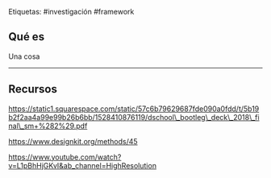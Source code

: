 Etiquetas: #investigación #framework

## Qué es
Una cosa

---

## Recursos
https://static1.squarespace.com/static/57c6b79629687fde090a0fdd/t/5b19b2f2aa4a99e99b26b6bb/1528410876119/dschool\_bootleg\_deck\_2018\_final\_sm+%282%29.pdf

https://www.designkit.org/methods/45

https://www.youtube.com/watch?v=L1pBhHjGKvI&ab_channel=HighResolution